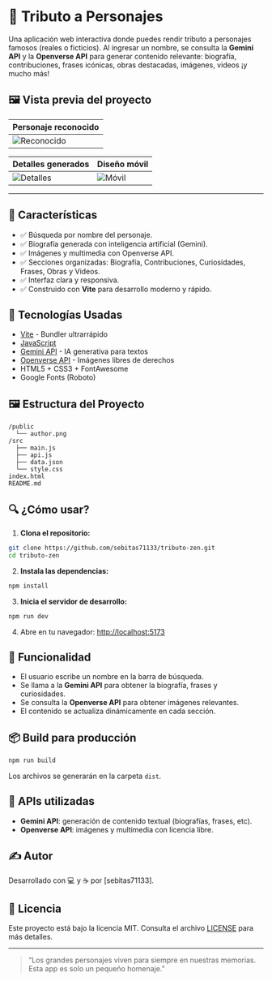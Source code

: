 # 🌟 Tributo a Personajes

Una aplicación web interactiva donde puedes rendir tributo a personajes famosos (reales o ficticios). Al ingresar un nombre, se consulta la **Gemini API** y la **Openverse API** para generar contenido relevante: biografía, contribuciones, frases icónicas, obras destacadas, imágenes, videos ¡y mucho más!

## 🖼️ Vista previa del proyecto

| Personaje reconocido |
|----------------------|
| ![Reconocido](https://github.com/user-attachments/assets/c0492482-2c3c-4310-ac40-a3d4ecf94095) |

| Detalles generados | Diseño móvil |
|--------------------|--------------------|
| ![Detalles](https://github.com/user-attachments/assets/f4cbef3b-2dba-4d07-a91f-3ca732d87cd7) | ![Móvil](https://github.com/user-attachments/assets/d9a177c1-55cc-4e9b-a621-404894333f74) |

---

## 🚀 Características

- ✅ Búsqueda por nombre del personaje.
- ✅ Biografía generada con inteligencia artificial (Gemini).
- ✅ Imágenes y multimedia con Openverse API.
- ✅ Secciones organizadas: Biografía, Contribuciones, Curiosidades, Frases, Obras y Videos.
- ✅ Interfaz clara y responsiva.
- ✅ Construido con **Vite** para desarrollo moderno y rápido.

## 🧰 Tecnologías Usadas

- [Vite](https://vitejs.dev/) - Bundler ultrarrápido
- [JavaScript](https://developer.mozilla.org/es/docs/Web/JavaScript)
- [Gemini API](https://ai.google.dev/) - IA generativa para textos
- [Openverse API](https://openverse.org/) - Imágenes libres de derechos
- HTML5 + CSS3 + FontAwesome
- Google Fonts (Roboto)

## 🖼️ Estructura del Proyecto

```
/public
  └── author.png
/src
  ├── main.js
  ├── api.js
  ├── data.json
  └── style.css
index.html
README.md
```

## 🔍 ¿Cómo usar?

1. **Clona el repositorio:**

```bash
git clone https://github.com/sebitas71133/tributo-zen.git
cd tributo-zen
```

2. **Instala las dependencias:**

```bash
npm install
```

3. **Inicia el servidor de desarrollo:**

```bash
npm run dev
```

4. Abre en tu navegador: [http://localhost:5173](http://localhost:5173)

## 🧪 Funcionalidad

- El usuario escribe un nombre en la barra de búsqueda.
- Se llama a la **Gemini API** para obtener la biografía, frases y curiosidades.
- Se consulta la **Openverse API** para obtener imágenes relevantes.
- El contenido se actualiza dinámicamente en cada sección.

## 📦 Build para producción

```bash
npm run build
```

Los archivos se generarán en la carpeta `dist`.

## 🤖 APIs utilizadas

- **Gemini API**: generación de contenido textual (biografías, frases, etc).
- **Openverse API**: imágenes y multimedia con licencia libre.

## ✍️ Autor

Desarrollado con 💻 y ☕ por [sebitas71133].

## 📄 Licencia

Este proyecto está bajo la licencia MIT. Consulta el archivo [LICENSE](./LICENSE) para más detalles.

---

> “Los grandes personajes viven para siempre en nuestras memorias. Esta app es solo un pequeño homenaje.”
